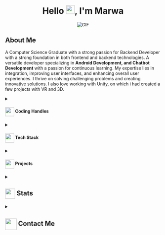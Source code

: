 
<h1 align="center">Hello <img src="https://media.giphy.com/media/oje6kPRIef6Gk/giphy.gif?cid=ecf05e47i1gubph0o82y6426sx3zy6uvmlh3rg8pcsr3sh42&ep=v1_gifs_related&rid=giphy.gif&ct=g" width="28px"/>, I'm Marwa</h1>

<div align="center">
 <img alt="GIF" src="https://media.giphy.com/media/MkuD2E3CJM9LG/giphy.gif?cid=ecf05e47i1gubph0o82y6426sx3zy6uvmlh3rg8pcsr3sh42&ep=v1_gifs_related&rid=giphy.gif&ct=g" />
</div>

## About Me
A Computer Science Graduate with a strong passion for Backend Developer with a strong foundation in both frontend and backend technologies. A versatile developer specializing in **Android Development, and Chatbot Development** with a passion for continuous learning. My expertise lies in integration, improving user interfaces, and enhancing overall user experiences. I thrive on solving challenging problems and creating innovative solutions. I also love working with Unity, on which i had created a few projects with VR and 3D. 


<details>
  <summary><h4> <img align="center" src="https://user-images.githubusercontent.com/74038190/216122041-518ac897-8d92-4c6b-9b3f-ca01dcaf38ee.png" width="29"/> Coding Handles</h4></summary>
  [![LeetCode](https://img.shields.io/badge/LeetCode-000000?style=for-the-badge&logo=LeetCode&logoColor=#d16c06)](https://www.leetcode.com/[your-handle])
  [![Codeforces](https://img.shields.io/badge/Codeforces-445f9d?style=for-the-badge&logo=Codeforces&logoColor=white)](https://codeforces.com/profile/[your-handle])
  [![GeeksForGeeks](https://img.shields.io/badge/GeeksforGeeks-gray?style=for-the-badge&logo=geeksforgeeks&logoColor=35914c)](https://auth.geeksforgeeks.org/user/[your-handle]/practice)
</details>

<details>
  <summary><h4> <img align="center" src="https://github.com/[Marwa1902]/[Marwa1902]/blob/main/icons/techstack.gif" width="29"/> Tech Stack</h4></summary>
  ![C++](https://img.shields.io/badge/c++-%2300599C.svg?style=for-the-badge&logo=c%2B%2B&logoColor=white)  
  ![JavaScript](https://img.shields.io/badge/javascript-%23323330.svg?style=for-the-badge&logo=javascript&logoColor=%23F7DF1E) 
  ![React](https://img.shields.io/badge/react-%2320232a.svg?style=for-the-badge&logo=react&logoColor=%2361DAFB) 
</details>


<details>
  <summary><h4> <img align="center" src="https://github.com/[Marwa1902]/[Marwa1902]/blob/main/icons/projects.gif" width="29"/> Projects</h4></summary>

  #### <a href="https://github.com/[Marwa1902]/[Marwa1902]">[Social-Media-Platform]</a>
  <span><img src="https://img.shields.io/badge/Node.js-%2343853D.svg?style=for-the-badge&logo=node.js&logoColor=white"> <img src="https://img.shields.io/badge/MongoDB-%234ea94b.svg?style=for-the-badge&logo=mongodb&logoColor=white"></span>
  - Implemented features to notify users about new opportunities.
  - Achieved a user base of X, surpassing initial projections.
</details>

<details>
  <summary><h2> <img align="center" src="https://github.com/[Marwa1902]/[Marwa1902]/blob/main/icons/stats.gif" width="32"/> Stats</h2></summary>
  <div align="center">
    ![](https://github-readme-stats.vercel.app/api?username=[YourUsername]&theme=tokyonight&hide_border=false&include_all_commits=true&count_private=false)<br/>
    ![](https://github-readme-streak-stats.herokuapp.com/?user=[YourUsername]&theme=tokyonight&hide_border=false)<br/>
    ![](https://github-readme-stats.vercel.app/api/top-langs/?username=[YourUsername]&theme=tokyonight&hide_border=false&include_all_commits=true&count_private=false&layout=compact)<br/>
    ![](https://github-readme-activity-graph.vercel.app/graph?username=[YourUsername]&theme=tokyo-night)
  </div>
</details>


<details>
  <summary><h2> <img align="center" src="https://github.com/[Marwa1902]/[Marwa1902]/blob/main/icons/Contact.gif" width="37"/> Contact Me</h2></summary>
  <p>
    <i>You can reach out to me via</i>
    <a href="mailto:[blushiya007@gmail.com]">
      <img align="center" src="https://github.com/[Marwa1902]/[Marwa1902]/blob/main/icons/Gmail.gif" width="100"/>
    </a>
  </p>
</details>



